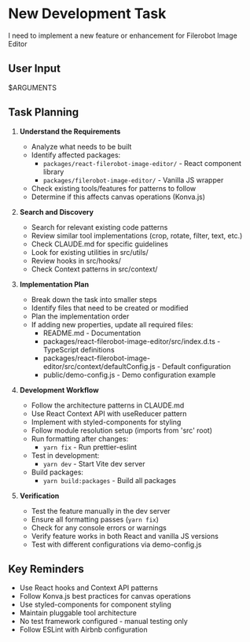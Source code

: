 # New Development Task

I need to implement a new feature or enhancement for Filerobot Image Editor

## User Input

$ARGUMENTS

## Task Planning

1. **Understand the Requirements**

   - Analyze what needs to be built
   - Identify affected packages:
     - `packages/react-filerobot-image-editor/` - React component library
     - `packages/filerobot-image-editor/` - Vanilla JS wrapper
   - Check existing tools/features for patterns to follow
   - Determine if this affects canvas operations (Konva.js)

2. **Search and Discovery**

   - Search for relevant existing code patterns
   - Review similar tool implementations (crop, rotate, filter, text, etc.)
   - Check CLAUDE.md for specific guidelines
   - Look for existing utilities in src/utils/
   - Review hooks in src/hooks/
   - Check Context patterns in src/context/

3. **Implementation Plan**

   - Break down the task into smaller steps
   - Identify files that need to be created or modified
   - Plan the implementation order
   - If adding new properties, update all required files:
     - README.md - Documentation
     - packages/react-filerobot-image-editor/src/index.d.ts - TypeScript definitions
     - packages/react-filerobot-image-editor/src/context/defaultConfig.js - Default configuration
     - public/demo-config.js - Demo configuration example

4. **Development Workflow**

   - Follow the architecture patterns in CLAUDE.md
   - Use React Context API with useReducer pattern
   - Implement with styled-components for styling
   - Follow module resolution setup (imports from 'src' root)
   - Run formatting after changes:
     - `yarn fix` - Run prettier-eslint
   - Test in development:
     - `yarn dev` - Start Vite dev server
   - Build packages:
     - `yarn build:packages` - Build all packages

5. **Verification**
   - Test the feature manually in the dev server
   - Ensure all formatting passes (`yarn fix`)
   - Check for any console errors or warnings
   - Verify feature works in both React and vanilla JS versions
   - Test with different configurations via demo-config.js

## Key Reminders

- Use React hooks and Context API patterns
- Follow Konva.js best practices for canvas operations
- Use styled-components for component styling
- Maintain pluggable tool architecture
- No test framework configured - manual testing only
- Follow ESLint with Airbnb configuration
